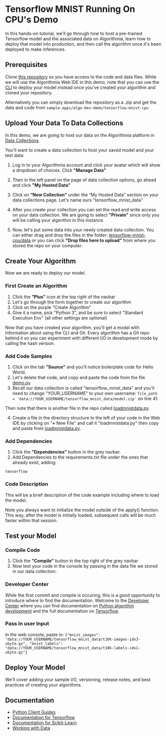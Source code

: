 # Tensorflow MNIST Running On CPU's Demo

In this hands-on tutorial, we'll go through how to host a pre-trained Tensorflow model and the associated data on Algorithmia, learn how to deploy that model into production, and then call the algorithm once it's been deployed to make inferences.

## Prerequisites 

Clone [this repository](https://github.com/algorithmiaio/sample-apps/) so you have access to the code and data files. While we will use the Algorithmia Web IDE in this demo, note that you can use the [CLI](https://algorithmia.com/developers/clients/cli/) to deploy your model instead once you've created your algorithm and cloned your repository.

Alternatively you can simply download the repository as a .zip and get the data and code from `sample-apps/algo-dev-demo/tensorflow-mnist-cpu`

## Upload Your Data To Data Collections

In this demo, we are going to host our data on the Algorithmia platform in [Data Collections](https://algorithmia.com/developers/data/hosted/). 

You'll want to create a data collection to host your saved model and your test data: 


1. Log in to your Algorithmia account and click your avatar which will show a dropdown of choices. Click **"Manage Data"**

2. Then in the left panel on the page of data collection options, go ahead and click **"My Hosted Data"**

3. Click on **“New Collection”** under the “My Hosted Data” section on your data collections page. Let's name ours "tensorflow_mnist_data"

4. After you create your collection you can set the read and write access on your data collection. We are going to select **"Private"** since only you will be calling your algorithm in this instance. 

5. Now, let's put some data into your newly created data collection. You can either drag and drop the files in the folder: [tensorflow-mnist-cpu/data](https://github.com/algorithmiaio/sample-apps/raw/master/algo-dev-demo/tensorflow-mnist-cpu/data) or you can click **"Drop files here to upload"** from where you stored the repo on your computer.

## Create Your Algorithm

Now we are ready to deploy our model.

### First Create an Algorithm
1. Click the **"Plus"** icon at the top right of the navbar
2. Let's go through the form together to create our algorithm
3. Click on the purple "Create Algorithm"
4. Give it a name, pick "Python 3", and be sure to select "Standard Execution Env" (all other settings are optional)

Now that you have created your algorithm, you'll get a modal with information about using the CLI and Git. Every algorithm has a Git repo behind it so you can experiment with different I/O in development mode by calling the hash version.

### Add Code Samples
1. Click on the tab **"Source"** and you'll notice boilerplate code for Hello World.
2. Let's delete that code, and copy and paste the code from the file [demo.py](https://github.com/algorithmiaio/sample-apps/blob/master/algo-dev-demo/tensorflow-mnist-cpu/demo.py)
3. Recall our data collection is called "tensorflow_mnist_data" and you'll need
to change "YOUR_USERNAME" to your own username: `file_path =
'data://YOUR_USERNAME/tensorflow_mnist_data/model.zip'` on line 41.

Then note that there is another file in the repo called [loadmnistdata.py](https://github.com/algorithmiaio/sample-apps/blob/master/algo-dev-demo/tensorflow-mnist-cpu/loadmnistdata.py).

4. Create a file in the directory structure to the left of your code in the Web IDE by clicking on "**+** New File" and call it "loadmnistdata.py" then copy and paste from [loadmnistdata.py](https://github.com/algorithmiaio/sample-apps/blob/master/algo-dev-demo/tensorflow-mnist-cpu/loadmnistdata.py).

### Add Dependencies
1. Click the **"Dependencies"** button in the grey navbar.
2. Add Dependencies to the requirements.txt file under the ones that already exist, adding:
```
tensorflow
```
 
### Code Description
This will be a brief description of the code example including where to load the model. 

Note you always want to initialize the model outside of the apply() function. This way, after the model is initially loaded, subsequent calls will be much faster within that session.

## Test your Model

### Compile Code
1. Click the **"Compile"** button in the top right of the grey navbar
2. Now test your code in the console by passing in the data file we stored in our data collection.

### Developer Center
While the first commit and compile is occuring, this is a good opportunity to introduce where to find the documentation. Welcome to the [Developer Center](https://algorithmia.com/developers/) where you can find documentation on [Python algorithm development](https://algorithmia.com/developers/algorithm-development/languages/python/) and the full documentation on [Tensorflow](https://algorithmia.com/developers/model-deployment/tensorflow/).

### Pass in user Input
In the web console, paste in: `{"mnist_images": "data://YOUR_USERNAME/tensorflow_mnist_data/t10k-images-idx3-ubyte.gz", "mnist_labels": "data://YOUR_USERNAME/tensorflow_mnist_data/t10k-labels-idx1-ubyte.gz"}`

## Deploy Your Model
We'll cover adding your sample I/O, versioning, release notes, and best practices of creating your algorithms.

## Documentation

- [Python Client Guides](https://algorithmia.com/developers/algorithm-development/languages/python/)
- [Documentation for Tensorflow](https://algorithmia.com/developers/model-deployment/tensorflow/)
- [Documentation for Scikit-Learn](https://algorithmia.com/developers/model-deployment/scikit/)
- [Working with Data](https://algorithmia.com/developers/data/)

